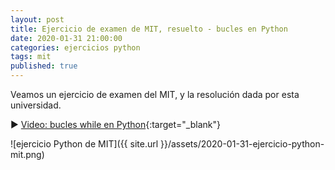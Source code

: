 ```yaml
---
layout: post
title: Ejercicio de examen de MIT, resuelto - bucles en Python
date: 2020-01-31 21:00:00
categories: ejercicios python
tags: mit
published: true
---
```



Veamos un ejercicio de examen del MIT, y la resolución dada por esta universidad.

▶️ [Video: bucles while en Python](https://www.youtube.com/watch?v=Ll8Q48_yPIM){:target="_blank"}

![ejercicio Python de MIT]({{ site.url }}/assets/2020-01-31-ejercicio-python-mit.png)
